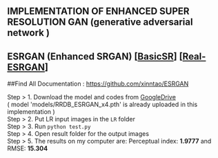 ## IMPLEMENTATION OF ENHANCED SUPER RESOLUTION GAN (generative adversarial network )

## ESRGAN (Enhanced SRGAN) [[BasicSR](https://github.com/xinntao/BasicSR)] [[Real-ESRGAN](https://github.com/xinntao/Real-ESRGAN)]

##Find All Documentation : https://github.com/xinntao/ESRGAN

Step > 1. Download the model and codes from [GoogleDrive](https://drive.google.com/file/d/1l0gBRMqhVLpL_-7R7aN-q-3hnv5ADFSM/view?usp=sharing)<br>( model 'models/RRDB_ESRGAN_x4.pth' is already uploaded in this implementation )<br>
Step > 2. Put LR input images in the `LR` folder<br>
Step > 3. Run `python test.py`<br>
Step > 4. Open result folder for the output images <br>
Step > 5. The results on my computer are: Perceptual index: **1.9777** and RMSE: **15.304**
